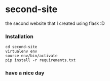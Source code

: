 # second-site
the second website that I created using flask :D


### Installation

```
cd second-site
virtualenv env 
source env/bin/activate
pip install -r requirements.txt 
```

### have a nice day 
